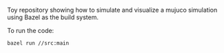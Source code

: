 Toy repository showing how to simulate and visualize a mujuco simulation using Bazel as the build system.

To run the code:
```
bazel run //src:main
```
